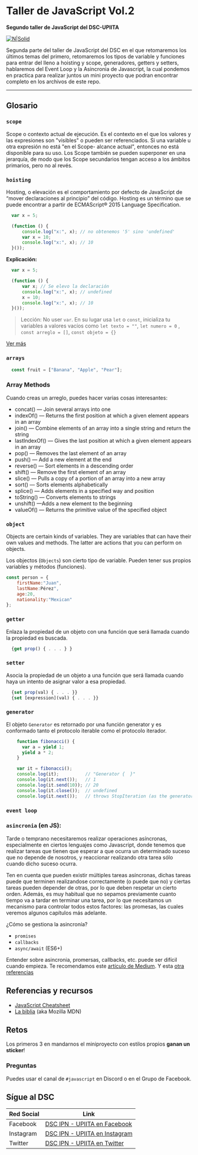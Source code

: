 # Taller de JavaScript Vol.2
**Segundo taller de JavaScript del DSC-UPIITA**

[![N|Solid](https://res.cloudinary.com/startup-grind/image/upload/dpr_2.0,fl_sanitize/v1/gcs/platform-data-dsc/contentbuilder/logo_hPnue3j.svg)](https://dsc.community.dev/national-polytechnic-institute-of-mexico-upiita/)

Segunda parte del taller de JavaScript del DSC en el que retomaremos los últimos temas del primero, retomaremos los tipos de variable y funciones para entrar del lleno a hoisting y scope, generadores, getters y setters, hablaremos del Event Loop y la Asincronia de Javascript, la cual pondemos en practica para realizar juntos un mini proyecto que podran encontrar completo en los archivos de este repo. 


---

## Glosario

### `scope`
Scope o contexto actual de ejecución. Es el contexto en el que los valores y las expresiones son "visibles" o pueden ser referenciados. Si una variable u otra expresión no está "en el Scope- alcance actual", entonces no está disponible para su uso. Los Scope también se pueden superponer en una jerarquía, de modo que los Scope secundarios tengan acceso a los ámbitos primarios, pero no al revés.


### `hoisting`
Hosting, o elevación es el comportamiento por defecto de JavaScript de “mover declaraciones al principio” del código. Hosting es un término que se puede encontrar a partir de ECMAScript® 2015 Language Specification.
```javascript
  var x = 5;

  (function () {
      console.log("x:", x); // no obtenemos '5' sino 'undefined'
      var x = 10;
      console.log("x:", x); // 10
  }());
```
**Explicación:**
```javascript
  var x = 5;

  (function () {
      var x; // Se elevo la declaración
      console.log("x:", x); // undefined
      x = 10;
      console.log("x:", x); // 10
  }());
```
> Lección: No user `var`. En su lugar usa `let` o `const`, inicializa tu variables a valores vacíos como `let texto = ""`, `let numero = 0` , `const arreglo = []`, `const objeto = {}`

[Ver más](https://developer.mozilla.org/es/docs/Glossary/Hoisting)


### `arrays`

```javascript
  const fruit = ["Banana", "Apple", "Pear"];
```

### Array Methods
Cuando creas un arreglo, puedes hacer varias cosas interesantes:

- concat() — Join several arrays into one
- indexOf() — Returns the first position at which a given element appears in an array
- join() — Combine elements of an array into a single string and return the string
- lastIndexOf() — Gives the last position at which a given element appears in an array
- pop() — Removes the last element of an array
- push() — Add a new element at the end
- reverse() — Sort elements in a descending order
- shift() — Remove the first element of an array
- slice() — Pulls a copy of a portion of an array into a new array
- sort() — Sorts elements alphabetically
- splice() — Adds elements in a specified way and position
- toString() — Converts elements to strings
- unshift() —Adds a new element to the beginning
- valueOf() — Returns the primitive value of the specified object

### `object`
Objects are certain kinds of variables. They are variables that can have their own values and methods. The latter are actions that you can perform on objects.

Los objectos (`Objects`) son cierto tipo de variable. Pueden tener sus propios variables y métodos (funciones). 

```javascript
const person = {
    firstName:"Juan",
    lastName:Pérez",
    age:20,
    nationality:"Mexican"
};
```

### `getter`

Enlaza la propiedad de un objeto con una función que será llamada cuando la propiedad es buscada.


```javascript
  {get prop() { . . . } }
```

### `setter`
Asocia la propiedad de un objeto a una función que será llamada cuando haya un intento de asignar valor a esa propiedad.

```javascript
  {set prop(val) { . . . }}
  {set [expression](val) { . . . }}
```

### `generator`
El objeto `Generator` es retornado por una función generator y es conformado tanto el protocolo iterable como el protocolo iterador.


```javascript
  	function fibonacci() {
      var a = yield 1;
      yield a * 2;
    }

    var it = fibonacci();
    console.log(it);          // "Generator {  }"
    console.log(it.next());   // 1
    console.log(it.send(10)); // 20
    console.log(it.close());  // undefined
    console.log(it.next());   // throws StopIteration (as the generator is now closed)
```

### `event loop`



### `asincronia` (en JS):

Tarde o temprano necesitaremos realizar operaciones asíncronas, especialmente en ciertos lenguajes como Javascript, donde tenemos que realizar tareas que tienen que esperar a que ocurra un determinado suceso que no depende de nosotros, y reaccionar realizando otra tarea sólo cuando dicho suceso ocurra.

Ten en cuenta que pueden existir múltiples tareas asíncronas, dichas tareas puede que terminen realizandose correctamente (o puede que no) y ciertas tareas pueden depender de otras, por lo que deben respetar un cierto orden. Además, es muy habitual que no sepamos previamente cuanto tiempo va a tardar en terminar una tarea, por lo que necesitamos un mecanismo para controlar todos estos factores: las promesas, las cuales veremos algunos capítulos más adelante.

¿Cómo se gestiona la asincronía?
- `promises`
- `callbacks`
- `async/await` (ES6+)

Entender sobre asincronia, promersas, callbacks, etc. puede ser difícil cuando empieza. Te recomendamos este [artículo de Medium](https://medium.com/academia-hack/javascript-y-su-asincron%C3%ADa-1a9f3bcdc9ee). Y esta [otra referencias](https://lenguajejs.com/javascript/asincronia/que-es/)
  
## Referencias y recursos
- [JavaScript Cheatsheet](https://websitesetup.org/javascript-cheat-sheet/)
- [La biblia](https://developer.mozilla.org/es/) (aka Mozilla MDN)
  
## Retos
Los primeros 3 en mandarnos el miniproyecto con estilos propios **ganan un sticker**!

### Preguntas
Puedes usar el canal de `#javascript` en Discord o en el Grupo de Facebook.

## Sígue al DSC
| Red Social | Link |
| ------ | ------ |
| Facebook| [DSC IPN - UPIITA en Facebook](https://www.facebook.com/dscipnupiita) |
| Instagram | [DSC IPN - UPIITA en Instagram](https://www.instagram.com/dscipnupiita/) |
| Twitter | [DSC IPN - UPIITA en Twitter](https://twitter.com/dscipnupiita) |
